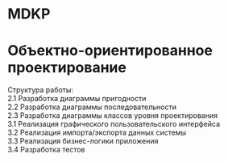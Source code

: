 # MDKP

# Объектно-ориентированное проектирование
Структура работы:    
2.1 Разработка диаграммы пригодности  
2.2 Разработка диаграммы последовательности  
2.3 Разработка диаграммы классов уровня проектирования  
3.1 Реализация графического пользовательского интерфейса  
3.2 Реализация импорта/экспорта данных системы  
3.3 Реализация бизнес-логики приложения  
3.4 Разработка тестов
